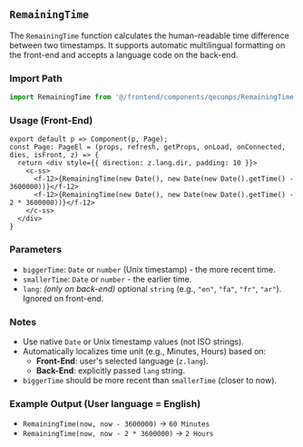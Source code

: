 ## `RemainingTime`

The `RemainingTime` function calculates the human-readable time difference between two timestamps. It supports automatic multilingual formatting on the front-end and accepts a language code on the back-end.

### Import Path

```ts
import RemainingTime from '@/frontend/components/qecomps/RemainingTime';
```

### Usage (Front-End)

```tsx
export default p => Component(p, Page);
const Page: PageEl = (props, refresh, getProps, onLoad, onConnected, dies, isFront, z) => {
  return <div style={{ direction: z.lang.dir, padding: 10 }}>
    <c-ss>
      <f-12>{RemainingTime(new Date(), new Date(new Date().getTime() - 3600000))}</f-12>
      <f-12>{RemainingTime(new Date(), new Date(new Date().getTime() - 2 * 3600000))}</f-12>
    </c-ss>
  </div>
}
```

### Parameters

- `biggerTime`: `Date` or `number` (Unix timestamp) - the more recent time.
- `smallerTime`: `Date` or `number` - the earlier time.
- `lang`: _(only on back-end)_ optional `string` (e.g., `"en"`, `"fa"`, `"fr"`, `"ar"`). Ignored on front-end.

### Notes

- Use native `Date` or Unix timestamp values (not ISO strings).
- Automatically localizes time unit (e.g., Minutes, Hours) based on:
  - **Front-End**: user's selected language (`z.lang`).
  - **Back-End**: explicitly passed `lang` string.
- `biggerTime` should be more recent than `smallerTime` (closer to now).

### Example Output (User language = English)

- `RemainingTime(now, now - 3600000)` → `60 Minutes`
- `RemainingTime(now, now - 2 * 3600000)` → `2 Hours`